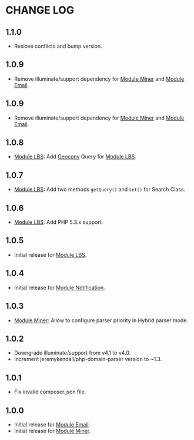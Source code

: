 CHANGE LOG
==========

## 1.1.0

* Reslove conflicts and bump version.

## 1.0.9

* Remove illuminate/support dependency for [Module Miner](https://github.com/yoozi/miner) and [Module Email](https://github.com/yoozi/email).

## 1.0.9

* Remove illuminate/support dependency for [Module Miner](https://github.com/yoozi/miner) and [Module Email](https://github.com/yoozi/email).

## 1.0.8

* [Module LBS](https://github.com/yoozi/LBS): Add [Geoconv](http://developer.baidu.com/map/wiki/index.php?title=webapi/guide/changeposition) Query for [Module LBS](https://github.com/yoozi/LBS).

## 1.0.7

* [Module LBS](https://github.com/yoozi/LBS): Add two methods ``getQuery()`` and ``set()`` for Search Class.

## 1.0.6

* [Module LBS](https://github.com/yoozi/LBS): Add PHP 5.3.x support.

## 1.0.5

* Initial release for [Module LBS](https://github.com/yoozi/LBS).

## 1.0.4

* Initial release for [Module Notification](https://github.com/yoozi/notification).

## 1.0.3

* [Module Miner](https://github.com/yoozi/miner): Allow to configure parser priority in Hybrid parser mode.

## 1.0.2

* Downgrade illuminate/support from v4.1 to v4.0.
* Increment jeremykendall/php-domain-parser version to ~1.3.

## 1.0.1

* Fix invalid composer.json file.

## 1.0.0

* Initial release for [Module Email](https://github.com/yoozi/email).
* Initial release for [Module Miner](https://github.com/yoozi/miner).
